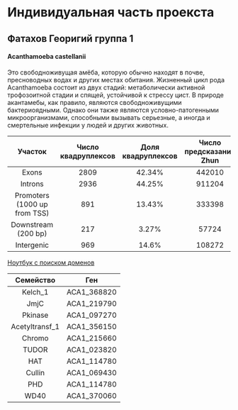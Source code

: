 # Индивидуальная часть проекста
## Фатахов Георигий группа 1

#### Acanthamoeba castellanii

Это свободноживущая амёба, которую обычно находят в почве, пресноводных водах и других местах обитания. Жизненный цикл рода Acanthamoeba состоит из двух стадий: метаболически активной трофозоитной стадии и спящей, устойчивой к стрессу цист. В природе акантамебы, как правило, являются свободноживущими бактериоядными. Однако они также являются условно-патогенными микроорганизмами, способными вызывать серьезные, а иногда и смертельные инфекции у людей и других животных.


|Участок|Число квадруплексов|Доля квадруплексов|Число предсказаний Zhun|Доля предсказаний Zhun|Число предсказаний ZDNABERT|Доля предсказаний ZDNABERT|
|:------:|:--:|:--:|:--:|:--:|:--:|:--:|
|Exons | 2809 | 42.34% | 442010 | 31.27% | 0 | 0.00% |
|Introns | 2936 | 44.25% | 911204 | 64.46% | 0 | 0.00% |
|Promoters (1000 up from TSS) | 891 | 13.43% | 333398 | 23,58% | 0 | 0.00% |
|Downstream (200 bp) | 217 | 3.27% | 57724 | 4.08% | 0 | 0.00% | 
|Intergenic | 969 | 14.6% | 108272 | 7.66% | 0 | 0.00% |


[Ноутбук с поиском доменов](https://colab.research.google.com/drive/1HetlAxJetW8PaDIeR_ohXfj4SV8qJ4Pw?usp=sharing)


|Семейство| Ген|
|:------:|:------:|
|Kelch_1|ACA1_368820|
|JmjC|ACA1_219790|
|Pkinase|ACA1_097270|
|Acetyltransf_1|ACA1_356150|
|Chromo|ACA1_215660|
|TUDOR|ACA1_023820|
|HAT|ACA1_114780|
|Cullin|ACA1_069430|
|PHD|ACA1_114780|
|WD40|ACA1_370060|